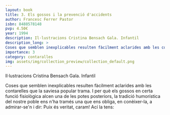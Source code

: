 ```yaml
---
layout: book
title: 3. Els gossos i la prevenció d'accidents
author: Francesc Ferrer Pastor
isbn: 8488578148
pvp: 4.50€
year: 1994
description: Il·lustracions Cristina Bensach Gala. Infantil
description_long: >
Coses que semblen inexplicables resulten fàcilment aclarides amb les contarelles que la saviesa popular trama. I per què els gossos en certa funció fisiològica alcen una de les potes posteriors, la tradició humorística del nostre poble ens n'ha tramés una que ens obliga, en conèixer-la, a admirar-se'n i dir: Puix és veritat, caram! Ací la tens:
importance: 3
category: contaralles
img: assets/img/collection_preview/collection_default.png
---
```


Il·lustracions Cristina Bensach Gala. Infantil

>
Coses que semblen inexplicables resulten fàcilment aclarides amb les contarelles que la saviesa popular trama. I per què els gossos en certa funció fisiològica alcen una de les potes posteriors, la tradició humorística del nostre poble ens n'ha tramés una que ens obliga, en conèixer-la, a admirar-se'n i dir: Puix és veritat, caram! Ací la tens:
